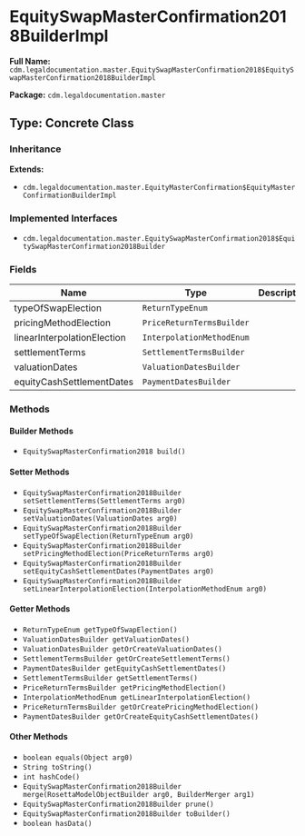 # EquitySwapMasterConfirmation2018BuilderImpl

**Full Name:** `cdm.legaldocumentation.master.EquitySwapMasterConfirmation2018$EquitySwapMasterConfirmation2018BuilderImpl`

**Package:** `cdm.legaldocumentation.master`

## Type: Concrete Class

### Inheritance

**Extends:**
- `cdm.legaldocumentation.master.EquityMasterConfirmation$EquityMasterConfirmationBuilderImpl`

### Implemented Interfaces

- `cdm.legaldocumentation.master.EquitySwapMasterConfirmation2018$EquitySwapMasterConfirmation2018Builder`

### Fields

| Name | Type | Description |
|------|------|-------------|
| typeOfSwapElection | `ReturnTypeEnum` |  |
| pricingMethodElection | `PriceReturnTermsBuilder` |  |
| linearInterpolationElection | `InterpolationMethodEnum` |  |
| settlementTerms | `SettlementTermsBuilder` |  |
| valuationDates | `ValuationDatesBuilder` |  |
| equityCashSettlementDates | `PaymentDatesBuilder` |  |

### Methods

#### Builder Methods

- `EquitySwapMasterConfirmation2018 build()`

#### Setter Methods

- `EquitySwapMasterConfirmation2018Builder setSettlementTerms(SettlementTerms arg0)`
- `EquitySwapMasterConfirmation2018Builder setValuationDates(ValuationDates arg0)`
- `EquitySwapMasterConfirmation2018Builder setTypeOfSwapElection(ReturnTypeEnum arg0)`
- `EquitySwapMasterConfirmation2018Builder setPricingMethodElection(PriceReturnTerms arg0)`
- `EquitySwapMasterConfirmation2018Builder setEquityCashSettlementDates(PaymentDates arg0)`
- `EquitySwapMasterConfirmation2018Builder setLinearInterpolationElection(InterpolationMethodEnum arg0)`

#### Getter Methods

- `ReturnTypeEnum getTypeOfSwapElection()`
- `ValuationDatesBuilder getValuationDates()`
- `ValuationDatesBuilder getOrCreateValuationDates()`
- `SettlementTermsBuilder getOrCreateSettlementTerms()`
- `PaymentDatesBuilder getEquityCashSettlementDates()`
- `SettlementTermsBuilder getSettlementTerms()`
- `PriceReturnTermsBuilder getPricingMethodElection()`
- `InterpolationMethodEnum getLinearInterpolationElection()`
- `PriceReturnTermsBuilder getOrCreatePricingMethodElection()`
- `PaymentDatesBuilder getOrCreateEquityCashSettlementDates()`

#### Other Methods

- `boolean equals(Object arg0)`
- `String toString()`
- `int hashCode()`
- `EquitySwapMasterConfirmation2018Builder merge(RosettaModelObjectBuilder arg0, BuilderMerger arg1)`
- `EquitySwapMasterConfirmation2018Builder prune()`
- `EquitySwapMasterConfirmation2018Builder toBuilder()`
- `boolean hasData()`

